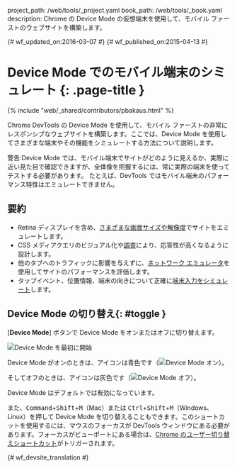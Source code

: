 project_path: /web/tools/_project.yaml
book_path: /web/tools/_book.yaml
description: Chrome の Device Mode の仮想端末を使用して、モバイル ファーストのウェブサイトを構築します。

{# wf_updated_on:2016-03-07 #}
{# wf_published_on:2015-04-13 #}

# Device Mode でのモバイル端末のシミュレート {: .page-title }

{% include "web/_shared/contributors/pbakaus.html" %}

Chrome DevTools の Device Mode を使用して、モバイル ファーストの非常にレスポンシブなウェブサイトを構築します。ここでは、Device Mode を使用してさまざまな端末やその機能をシミュレートする方法について説明します。

警告:Device Mode では、モバイル端末でサイトがどのように見えるか、実際に近い見た目で確認できますが、全体像を把握するには、常に実際の端末を使ってテストする必要があります。
たとえば、DevTools ではモバイル端末のパフォーマンス特性はエミュレートできません。



##  要約

* Retina ディスプレイを含め、[さまざまな画面サイズや解像度](/web/tools/chrome-devtools/device-mode/emulate-mobile-viewports)でサイトをエミュレートします。
* CSS メディアクエリのビジュアル化や[調査](/web/tools/chrome-devtools/iterate/device-mode/media-queries)により、応答性が高くなるように設計します。
* 他のタブへのトラフィックに影響を与えずに、[ネットワーク エミュレータ](/web/tools/chrome-devtools/network-performance/network-conditions)を使用してサイトのパフォーマンスを評価します。
* タップイベント、位置情報、端末の向きについて正確に[端末入力をシミュレート](/web/tools/chrome-devtools/device-mode/device-input-and-sensors)します。

##  Device Mode の切り替え{: #toggle }

[**Device Mode**] ボタンで Device Mode をオンまたはオフに切り替えます。

![Device Mode を最初に開始](imgs/device-mode-initial-view.png)

Device Mode がオンのときは、アイコンは青色です（![Device Mode オン](imgs/device-mode-on.png)）。


そしてオフのときは、アイコンは灰色です（![Device Mode オフ](imgs/device-mode-off.png)）。


Device Mode はデフォルトでは有効になっています。 

また、<kbd>Command</kbd>+<kbd>Shift</kbd>+<kbd>M</kbd>（Mac）または <kbd>Ctrl</kbd>+<kbd>Shift</kbd>+<kbd>M</kbd>（Windows、Linux）を押して Device Mode を切り替えることもできます。このショートカットを使用するには、マウスのフォーカスが DevTools ウィンドウにある必要があります。フォーカスがビューポートにある場合は、[Chrome のユーザー切り替えショートカット](https://support.google.com/chrome/answer/157179)がトリガーされます。










{# wf_devsite_translation #}

